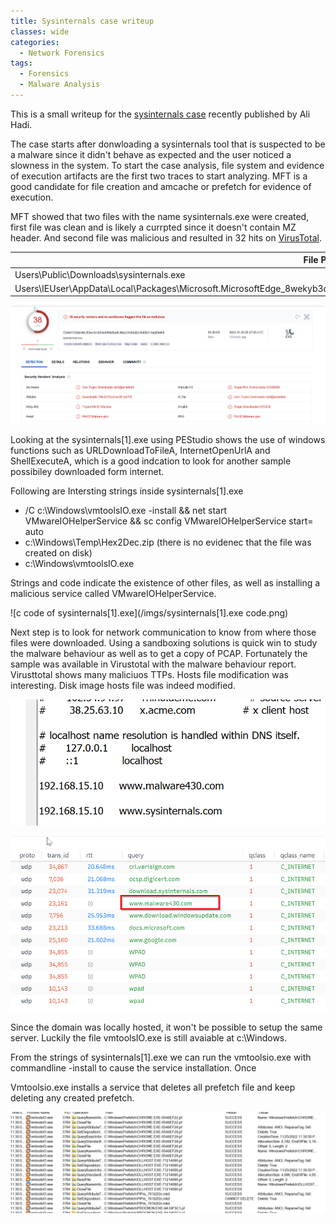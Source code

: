 ```yaml
---
title: Sysinternals case writeup 
classes: wide
categories:
  - Network Forensics
tags:
  - Forensics
  - Malware Analysis
---
```


This is a small writeup for the [sysinternals case](https://www.ashemery.com/dfir.html#Challenge7) recently published by Ali Hadi.  

<!-- more -->

The case starts after donwloading a sysinternals tool that is suspected to be a malware since it didn't behave as expected and the user noticed a slowness in the system. To start the case analysis, file system and evidence of execution artifacts are the first two traces to start analyzing. MFT is a good candidate for file creation and amcache or prefetch for evidence of execution. 

MFT showed that two files with the name sysinternals.exe were created, first file was clean and is likely a currpted since it doesn't contain MZ header. And second file was malicious and resulted in 32 hits on [VirusTotal](https://www.virustotal.com/gui/file/72e6d1728a546c2f3ee32c063ed09fa6ba8c46ac33b0dd2e354087c1ad26ef48/behavior
). 

|   File Path | Hash  |
| ------------- | ------------- |
| Users\Public\Downloads\sysinternals.exe  | EE18B3A542E2C27AB8E7506BC4B39379  |
| Users\IEUser\AppData\Local\Packages\Microsoft.MicrosoftEdge_8wekyb3d8bbwe\AC\#!001\MicrosoftEdge\Cache\WMFWC1O7\sysinternals[1].exe  | D1A27B871A86C5371215F71885862CFF  |


 ![Virustotal result](/imgs/sysinternals[1].exe_result.png)
 
 
Looking at the sysinternals[1].exe using PEStudio shows the use of windows functions such as URLDownloadToFileA, InternetOpenUrlA and ShellExecuteA, which is a good indcation to look for another sample possibiley downloaded form internet. 

Following are Intersting strings inside sysinternals[1].exe 

- /C c:\Windows\vmtoolsIO.exe -install && net start VMwareIOHelperService && sc config VMwareIOHelperService start= auto
- c:\Windows\Temp\Hex2Dec.zip (there is no evidenec that the file was created on disk)
- c:\Windows\vmtoolsIO.exe


Strings and code indicate the existence of other files, as well as installing a malicious service called VMwareIOHelperService. 

 ![c code of sysinternals[1].exe](/imgs/sysinternals[1].exe code.png)

Next step is to look for network communication to know from where those files were downloaded. Using a sandboxing solutions is quick win to study the malware behaviour as well as to get a copy of PCAP. 
Fortunately the sample was available in Virustotal with the malware behaviour report. Virusttotal shows many maliciuos TTPs. Hosts file modification was interesting. Disk image hosts file was indeed modified. 

 ![Hosts file](/imgs/sysinternals_hosts_file.png)


 ![sysinternals[1].exe pcap](/imgs/sysinternals[1].pcap.png)

Since the domain was locally hosted, it won't be possible to setup the same server. Luckily the file vmtoolsIO.exe is still avaiable at c:\Windows.

From the strings of sysinternals[1].exe we can run the vmtoolsio.exe with commandline -install to cause the service installation. Once

Vmtoolsio.exe installs a service that deletes all prefetch file and keep deleting any created prefetch.   

 ![vmtooslio deleting prefetch files](/imgs/vmtoolsio.png)





